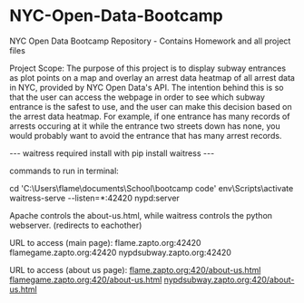 # NYC-Open-Data-Bootcamp
NYC Open Data Bootcamp Repository - Contains Homework and all project files

Project Scope:
The purpose of this project is to display subway entrances as plot points on a map and overlay an arrest data heatmap of all arrest data in NYC, provided by NYC Open Data's API.
The intention behind this is so that the user can access the webpage in order to see which subway entrance is the safest to use, and the user can make this decision based on the arrest data heatmap.
For example, if one entrance has many records of arrests occuring at it while the entrance two streets down has none, you would probably want to avoid the entrance that has many arrest records.

--- waitress required install with pip install waitress ---

commands to run in terminal:

cd 'C:\Users\flame\documents\School\bootcamp code'
env\Scripts\activate
waitress-serve --listen=*:42420 nypd:server


Apache controls the about-us.html, while waitress controls the python webserver. (redirects to eachother)

URL to access (main page):
flame.zapto.org:42420
flamegame.zapto.org:42420
nypdsubway.zapto.org:42420

URL to access (about us page):
[flame.zapto.org:420/about-us.html](http://flame.zapto.org:420/about-us.html)
[flamegame.zapto.org:420/about-us.html](http://flamegame.zapto.org:420/about-us.html)
[nypdsubway.zapto.org:420/about-us.html](nypdsubway.zapto.org:420/about-us.html)
